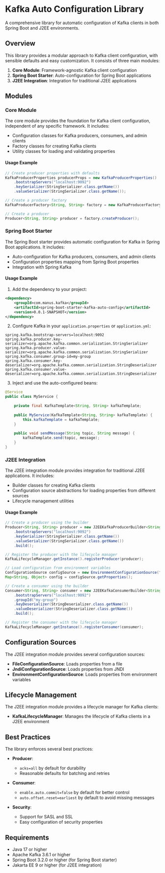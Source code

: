 # Kafka Auto Configuration Library

A comprehensive library for automatic configuration of Kafka clients in both Spring Boot and J2EE environments.

## Overview

This library provides a modular approach to Kafka client configuration, with sensible defaults and easy customization. It consists of three main modules:

1. **Core Module**: Framework-agnostic Kafka client configuration
2. **Spring Boot Starter**: Auto-configuration for Spring Boot applications
3. **J2EE Integration**: Integration for traditional J2EE applications

## Modules

### Core Module

The core module provides the foundation for Kafka client configuration, independent of any specific framework. It includes:

- Configuration classes for Kafka producers, consumers, and admin clients
- Factory classes for creating Kafka clients
- Utility classes for loading and validating properties

#### Usage Example

```java
// Create producer properties with defaults
KafkaProducerProperties producerProps = new KafkaProducerProperties()
    .bootstrapServers("localhost:9092")
    .keySerializer(StringSerializer.class.getName())
    .valueSerializer(StringSerializer.class.getName());

// Create a producer factory
KafkaProducerFactory<String, String> factory = new KafkaProducerFactory<>(producerProps);

// Create a producer
Producer<String, String> producer = factory.createProducer();
```

### Spring Boot Starter

The Spring Boot starter provides automatic configuration for Kafka in Spring Boot applications. It includes:

- Auto-configuration for Kafka producers, consumers, and admin clients
- Configuration properties mapping from Spring Boot properties
- Integration with Spring Kafka

#### Usage Example

1. Add the dependency to your project:

```xml
<dependency>
    <groupId>com.manus.kafka</groupId>
    <artifactId>spring-boot-starter-kafka-auto-config</artifactId>
    <version>0.0.1-SNAPSHOT</version>
</dependency>
```

2. Configure Kafka in your `application.properties` or `application.yml`:

```properties
spring.kafka.bootstrap-servers=localhost:9092
spring.kafka.producer.key-serializer=org.apache.kafka.common.serialization.StringSerializer
spring.kafka.producer.value-serializer=org.apache.kafka.common.serialization.StringSerializer
spring.kafka.consumer.group-id=my-group
spring.kafka.consumer.key-deserializer=org.apache.kafka.common.serialization.StringDeserializer
spring.kafka.consumer.value-deserializer=org.apache.kafka.common.serialization.StringDeserializer
```

3. Inject and use the auto-configured beans:

```java
@Service
public class MyService {
    
    private final KafkaTemplate<String, String> kafkaTemplate;
    
    public MyService(KafkaTemplate<String, String> kafkaTemplate) {
        this.kafkaTemplate = kafkaTemplate;
    }
    
    public void sendMessage(String topic, String message) {
        kafkaTemplate.send(topic, message);
    }
}
```

### J2EE Integration

The J2EE integration module provides integration for traditional J2EE applications. It includes:

- Builder classes for creating Kafka clients
- Configuration source abstractions for loading properties from different sources
- Lifecycle management utilities

#### Usage Example

```java
// Create a producer using the builder
Producer<String, String> producer = new J2EEKafkaProducerBuilder<String, String>()
    .bootstrapServers("localhost:9092")
    .keySerializer(StringSerializer.class.getName())
    .valueSerializer(StringSerializer.class.getName())
    .build();

// Register the producer with the lifecycle manager
KafkaLifecycleManager.getInstance().registerProducer(producer);

// Load configuration from environment variables
ConfigurationSource configSource = new EnvironmentConfigurationSource("KAFKA_");
Map<String, Object> config = configSource.getProperties();

// Create a consumer using the builder
Consumer<String, String> consumer = new J2EEKafkaConsumerBuilder<String, String>()
    .bootstrapServers("localhost:9092")
    .groupId("my-group")
    .keyDeserializer(StringDeserializer.class.getName())
    .valueDeserializer(StringDeserializer.class.getName())
    .build();

// Register the consumer with the lifecycle manager
KafkaLifecycleManager.getInstance().registerConsumer(consumer);
```

## Configuration Sources

The J2EE integration module provides several configuration sources:

- **FileConfigurationSource**: Loads properties from a file
- **JndiConfigurationSource**: Loads properties from JNDI
- **EnvironmentConfigurationSource**: Loads properties from environment variables

## Lifecycle Management

The J2EE integration module provides a lifecycle manager for Kafka clients:

- **KafkaLifecycleManager**: Manages the lifecycle of Kafka clients in a J2EE environment

## Best Practices

The library enforces several best practices:

- **Producer**: 
  - `acks=all` by default for durability
  - Reasonable defaults for batching and retries

- **Consumer**: 
  - `enable.auto.commit=false` by default for better control
  - `auto.offset.reset=earliest` by default to avoid missing messages

- **Security**:
  - Support for SASL and SSL
  - Easy configuration of security properties

## Requirements

- Java 17 or higher
- Apache Kafka 3.6.1 or higher
- Spring Boot 3.2.0 or higher (for Spring Boot starter)
- Jakarta EE 9 or higher (for J2EE integration)